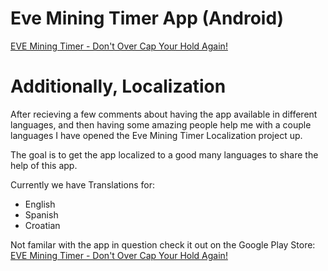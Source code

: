 # Eve Mining Timer App (Android)
[EVE Mining Timer - Don't Over Cap Your Hold Again!](https://play.google.com/store/apps/details?id=com.digital_tectonics.eveminingtimer)




# Additionally, Localization
After recieving a few comments about having the app available in different languages, and then having some amazing people help me with a couple languages I have opened the Eve Mining Timer Localization project up.

The goal is to get the app localized to a good many languages to share the help of this app.

Currently we have Translations for:
- English
- Spanish
- Croatian


Not familar with the app in question check it out on the Google Play Store: 	
[EVE Mining Timer - Don't Over Cap Your Hold Again!](https://play.google.com/store/apps/details?id=com.digital_tectonics.eveminingtimer)
